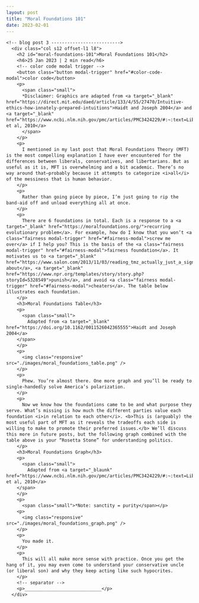 ```yaml
---
layout: post
title: "Moral Foundations 101"
date: 2023-02-01
---
```


    <!-- blog post 3 -------------------------->
      <div class="col s12 offset-l1 l8">
        <h2 id="moral-foundations-101">Moral Foundations 101</h2>
        <h6>25 Jan 2023 | 2 min read</h6>
        <!-- color code modal trigger -->
        <button class="button modal-trigger" href="#color-code-modal">color code</button>
        <p>
          <span class="small">
          *Disclaimer: Graphics are adapted from <a target="_blank" href="https://direct.mit.edu/daed/article/133/4/55/27470/Intuitive-ethics-how-innately-prepared-intuitions">Haidt and Joseph 2004</a> and <a target="_blank" href="https://www.ncbi.nlm.nih.gov/pmc/articles/PMC3424229/#:~:text=Libertarians%20appear%20to%20have%20a,that%20supersedes%20other%20moral%20considerations.">Iyer et al, 2010</a>
          </span>
        </p>
        <p>
          I mentioned in my last post that Moral Foundations Theory (MFT) is the most compelling explanation I have ever encountered for the differences between liberals, conservatives, and libertarians. But as useful as it is, MFT is overwhelming and a bit academic. There’s no way around that—probably because it attempts to categorize <i>all</i> of the messiness that is human behavior. 
        </p>
        <p>
          Rather than going piece by piece, I’m just going to rip the band-aid off and unload everything all at once. 
        </p>
        <p>
          There are 6 foundations in total. Each is a response to a <a target="_blank" href="https://moralfoundations.org/">recurring evolutionary problem</a>. For example, how do I know that you won’t <a class="fairness modal-trigger" href="#fairness-modal">screw me over</a> if I help you? This is the basis of the <a class="fairness modal-trigger" href="#fairness-modal">fairness foundation</a>. It motivates us to <a target="_blank" href="https://www.salon.com/2013/11/03/reading_tmz_actually_just_a_sign_of_ones_humanity_partner/">gossip about</a>, <a target="_blank" href="https://www.npr.org/templates/story/story.php?storyId=5328549">punish</a>, and avoid <a class="fairness modal-trigger" href="#fairness-modal">cheaters</a>. The table below illustrates each foundation.  
        </p>
        <h3>Moral Foundations Table</h3>
        <p>
          <span class="small">
            Adapted from <a target="_blank" href="https://doi.org/10.1162/0011526042365555">Haidt and Joseph 2004</a>
        </span>
        </p>
        <p>
          <img class="responsive" src="./images/moral_foundations_table.png" />
        </p>
        <p>
          Phew. You’re almost there. One more graph and you’ll be ready to single-handedly solve America’s polarization.  
        </p>
        <p>
          Now we know how the foundations came to be and what purpose they serve. What’s missing is how much the different parties value each foundation <i>in relation to each other</i>. <b>This is (arguably) the most useful part of MFT as it reveals the tradeoffs each side is willing to make to promote their preferred issues.</b> We’ll discuss this more in future posts, but the following graph combined with the table above is your “Rosetta Stone” for understanding politics.
        </p>
        <h3>Moral Foundations Graph</h3>
        <p>
          <span class="small">
            Adapted from <a target="_blaunk" href="https://www.ncbi.nlm.nih.gov/pmc/articles/PMC3424229/#:~:text=Libertarians%20appear%20to%20have%20a,that%20supersedes%20other%20moral%20considerations.">Iyer et al, 2010</a>
        </span>
        </p>
        <p>
          <span class="small">*Note: sanctity = purity</span></p>
        <p>
          <img class="responsive" src="./images/moral_foundations_graph.png" />
        </p>
        <p>
          You made it.
        </p>
        <p>
          This will all make more sense with practice. Once you get the hang of it, you may even come to understand your conservative uncle (or liberal son) and why they keep acting like such hypocrites. 
        </p>
        <!-- separator -->
        <p>_____________________________</p>
      </div>
